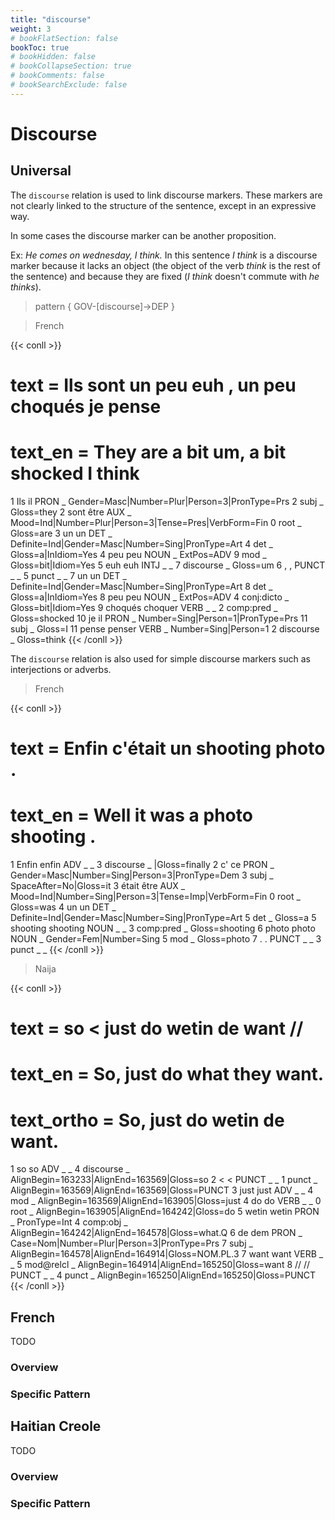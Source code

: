 ```yaml
---
title: "discourse"
weight: 3
# bookFlatSection: false
bookToc: true
# bookHidden: false
# bookCollapseSection: true
# bookComments: false
# bookSearchExclude: false
---
```



# Discourse


## Universal 


The `discourse` relation is used to link discourse markers. These markers are not clearly linked to the structure of the sentence, except in an expressive way.

In some cases the discourse marker can be another proposition.

Ex: *He comes on wednesday, I think.* In this sentence *I think* is a discourse marker because it lacks an object (the object of the verb *think* is the rest of the sentence) and because they are fixed (*I think* doesn't commute with *he thinks*).


> pattern { GOV-[discourse]->DEP }
  
> French

{{< conll >}}
# text = Ils sont un peu euh , un peu choqués je pense
# text_en = They are a bit um, a bit shocked I think
1	Ils	il	PRON	_	Gender=Masc|Number=Plur|Person=3|PronType=Prs	2	subj	_	Gloss=they
2	sont	être	AUX	_	Mood=Ind|Number=Plur|Person=3|Tense=Pres|VerbForm=Fin	0	root	_	Gloss=are
3	un	un	DET	_	Definite=Ind|Gender=Masc|Number=Sing|PronType=Art	4	det	_	Gloss=a|InIdiom=Yes
4	peu	peu	NOUN	_	ExtPos=ADV	9	mod	_	Gloss=bit|Idiom=Yes
5	euh	euh	INTJ	_	_	7	discourse	_	Gloss=um
6	,	,	PUNCT	_	_	5	punct	_	_
7	un	un	DET	_	Definite=Ind|Gender=Masc|Number=Sing|PronType=Art	8	det	_	Gloss=a|InIdiom=Yes
8	peu	peu	NOUN	_	ExtPos=ADV	4	conj:dicto	_	Gloss=bit|Idiom=Yes
9	choqués	choquer	VERB	_	_	2	comp:pred	_	Gloss=shocked
10	je	il	PRON	_	Number=Sing|Person=1|PronType=Prs	11	subj	_	Gloss=I
11	pense	penser	VERB	_	Number=Sing|Person=1	2	discourse	_	Gloss=think
{{< /conll >}}

The `discourse` relation is also used for simple discourse markers such as interjections or adverbs.

> French

{{< conll >}}
# text = Enfin c'était un shooting photo .
# text_en = Well it was a photo shooting .
1	Enfin	enfin	ADV	_	_	3	discourse	_	|Gloss=finally
2	c'	ce	PRON	_	Gender=Masc|Number=Sing|Person=3|PronType=Dem	3	subj	_	SpaceAfter=No|Gloss=it
3	était	être	AUX	_	Mood=Ind|Number=Sing|Person=3|Tense=Imp|VerbForm=Fin	0	root	_	Gloss=was
4	un	un	DET	_	Definite=Ind|Gender=Masc|Number=Sing|PronType=Art	5	det	_	Gloss=a
5	shooting	shooting	NOUN	_	_	3	comp:pred	_	Gloss=shooting
6	photo	photo	NOUN	_	Gender=Fem|Number=Sing	5	mod	_	Gloss=photo
7	.	.	PUNCT	_	_	3	punct	_	_
{{< /conll >}}

> Naija

{{< conll >}}
# text = so < just do wetin de want //
# text_en = So, just do what they want.
# text_ortho = So, just do wetin de want.
1	so	so	ADV	_	_	4	discourse	_	AlignBegin=163233|AlignEnd=163569|Gloss=so
2	<	<	PUNCT	_	_	1	punct	_	AlignBegin=163569|AlignEnd=163569|Gloss=PUNCT
3	just	just	ADV	_	_	4	mod	_	AlignBegin=163569|AlignEnd=163905|Gloss=just
4	do	do	VERB	_	_	0	root	_	AlignBegin=163905|AlignEnd=164242|Gloss=do
5	wetin	wetin	PRON	_	PronType=Int	4	comp:obj	_	AlignBegin=164242|AlignEnd=164578|Gloss=what.Q
6	de	dem	PRON	_	Case=Nom|Number=Plur|Person=3|PronType=Prs	7	subj	_	AlignBegin=164578|AlignEnd=164914|Gloss=NOM.PL.3
7	want	want	VERB	_	_	5	mod@relcl	_	AlignBegin=164914|AlignEnd=165250|Gloss=want
8	//	//	PUNCT	_	_	4	punct	_	AlignBegin=165250|AlignEnd=165250|Gloss=PUNCT
{{< /conll >}}





## French

TODO
### Overview

### Specific Pattern




## Haitian Creole

TODO
### Overview

### Specific Pattern


